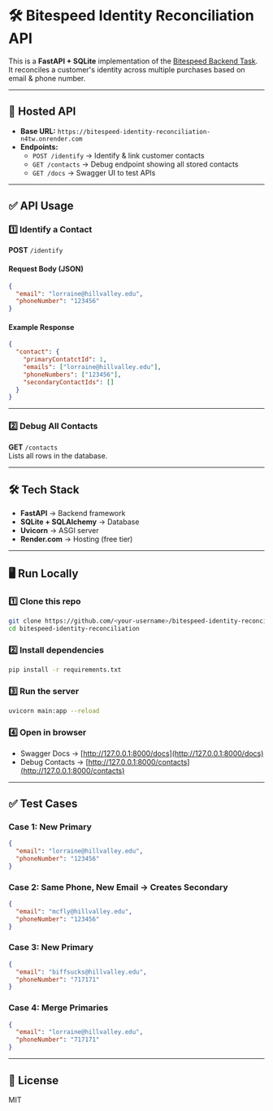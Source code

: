 # 🛠️ Bitespeed Identity Reconciliation API

This is a **FastAPI + SQLite** implementation of the [Bitespeed Backend Task](https://bitespeed.notion.site/).  
It reconciles a customer's identity across multiple purchases based on email & phone number.

---

## 🚀 Hosted API

- **Base URL:** `https://bitespeed-identity-reconciliation-n4tw.onrender.com`  
- **Endpoints:**
  - `POST /identify` → Identify & link customer contacts
  - `GET /contacts` → Debug endpoint showing all stored contacts
  - `GET /docs` → Swagger UI to test APIs

---

## ✅ API Usage

### 1️⃣ Identify a Contact

**POST** `/identify`

#### Request Body (JSON)
```json
{
  "email": "lorraine@hillvalley.edu",
  "phoneNumber": "123456"
}
```

#### Example Response
```json
{
  "contact": {
    "primaryContatctId": 1,
    "emails": ["lorraine@hillvalley.edu"],
    "phoneNumbers": ["123456"],
    "secondaryContactIds": []
  }
}
```

---

### 2️⃣ Debug All Contacts

**GET** `/contacts`  
Lists all rows in the database.

---

## 🛠️ Tech Stack

- **FastAPI** → Backend framework  
- **SQLite + SQLAlchemy** → Database  
- **Uvicorn** → ASGI server  
- **Render.com** → Hosting (free tier)

---

## 🖥️ Run Locally

### 1️⃣ Clone this repo
```bash
git clone https://github.com/<your-username>/bitespeed-identity-reconciliation.git
cd bitespeed-identity-reconciliation
```

### 2️⃣ Install dependencies
```bash
pip install -r requirements.txt
```

### 3️⃣ Run the server
```bash
uvicorn main:app --reload
```

### 4️⃣ Open in browser
- Swagger Docs → [http://127.0.0.1:8000/docs](http://127.0.0.1:8000/docs)  
- Debug Contacts → [http://127.0.0.1:8000/contacts](http://127.0.0.1:8000/contacts)

---

## ✅ Test Cases

### Case 1: New Primary
```json
{
  "email": "lorraine@hillvalley.edu",
  "phoneNumber": "123456"
}
```

### Case 2: Same Phone, New Email → Creates Secondary
```json
{
  "email": "mcfly@hillvalley.edu",
  "phoneNumber": "123456"
}
```

### Case 3: New Primary
```json
{
  "email": "biffsucks@hillvalley.edu",
  "phoneNumber": "717171"
}
```

### Case 4: Merge Primaries
```json
{
  "email": "lorraine@hillvalley.edu",
  "phoneNumber": "717171"
}
```

---

## 📜 License

MIT
